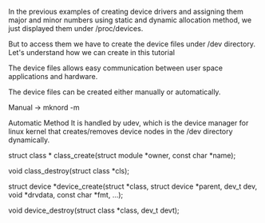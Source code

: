 In the previous examples of creating device drivers and assigning them major and minor numbers using static and dynamic allocation method, we just displayed them under /proc/devices.

But to access them we have to create the device files under /dev directory. Let's understand how we can create in this tutorial

The device files allows easy communication between user space applications and hardware.

The device files can be created either manually or automatically.

Manual -> mknord -m <permissions> <name> <device type> <major> <minor>

Automatic Method
It is handled by udev, which is the device manager for linux kernel that creates/removes device nodes in the /dev directory dynamically.

struct class * class_create(struct module *owner, const char *name);

void class_destroy(struct class *cls);

struct device *device_create(struct *class, struct device *parent, dev_t dev, void *drvdata, const char *fmt, ...);

void device_destroy(struct class *class, dev_t devt);


